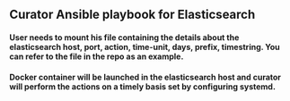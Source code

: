 ## Curator Ansible playbook for Elasticsearch

#### User needs to mount his file containing the details about the elasticsearch host, port, action, time-unit, days, prefix, timestring. You can refer to the file in the repo as an example.
#### Docker container will be launched in the elasticsearch host and curator will perform the actions on a timely basis set by configuring systemd.

